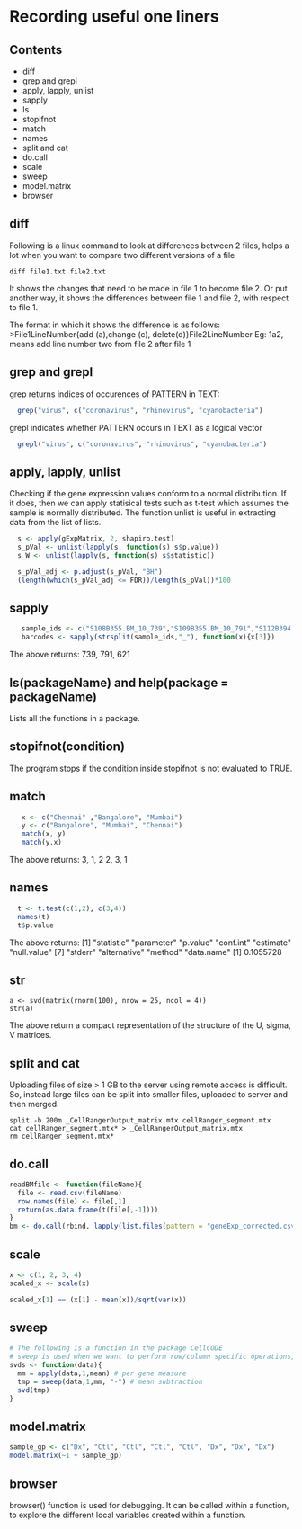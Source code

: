 # Recording useful one liners

## Contents
- diff
- grep and grepl
- apply, lapply, unlist
- sapply
- ls
- stopifnot
- match
- names
- split and cat
- do.call
- scale
- sweep
- model.matrix
- browser

## diff

Following is a linux command to look at differences between 2 files, 
helps a lot when you want to compare two different versions of a file

```
diff file1.txt file2.txt
```
It shows the changes that need to be made in file 1 to become file 2.
Or put another way, it shows the differences between file 1 and file 2, with respect to file 1. 

The format in which it shows the difference is as follows: >File1LineNumber{add (a),change (c), delete(d)}File2LineNumber
Eg: 1a2, means add line number two from file 2 after file 1 

## grep and grepl

grep returns indices of occurences of PATTERN in TEXT:
  ```r
    grep("virus", c("coronavirus", "rhinovirus", "cyanobacteria")
  ```

grepl indicates whether PATTERN occurs in TEXT as a logical vector
```r
  grepl("virus", c("coronavirus", "rhinovirus", "cyanobacteria")
```
## apply, lapply, unlist

Checking if the gene expression values conform to a normal distribution. If it does, then we can apply statisical tests such as t-test which assumes the sample is normally distributed. The function unlist is useful in extracting data from the list of lists.
```r
  s <- apply(gExpMatrix, 2, shapiro.test)
  s_pVal <- unlist(lapply(s, function(s) s$p.value))
  s_W <- unlist(lapply(s, function(s) s$statistic))

  s_pVal_adj <- p.adjust(s_pVal, "BH")
  (length(which(s_pVal_adj <= FDR))/length(s_pVal))*100
```
## sapply

 ```r
    sample_ids <- c("S108B355.BM_10_739","S109B355.BM_10_791","S112B394.BM_10_621")
    barcodes <- sapply(strsplit(sample_ids,"_"), function(x){x[3]})
  ```
  The above returns: 739, 791, 621
  
## ls(packageName) and help(package = packageName)

Lists all the functions in a package.

## stopifnot(condition)

The program stops if the condition inside stopifnot is not evaluated to TRUE.

## match

 ```r
    x <- c("Chennai" ,"Bangalore", "Mumbai")
    y <- c("Bangalore", "Mumbai", "Chennai")
    match(x, y)
    match(y,x)
  ```
The above returns:
3, 1, 2
2, 3, 1

## names

 ```r
   t <- t.test(c(1,2), c(3,4))
   names(t)
   t$p.value
  ```
The above returns:
[1] "statistic"   "parameter"   "p.value"     "conf.int"    "estimate"    "null.value" 
[7] "stderr"      "alternative" "method"      "data.name"
[1] 0.1055728

## str

```{r}
a <- svd(matrix(rnorm(100), nrow = 25, ncol = 4))
str(a)
```
The above return a compact representation of the structure of the U, sigma, V matrices.

## split and cat

Uploading files of size > 1 GB to the server using remote access is difficult. So, instead large files can be split into smaller files, uploaded to server and then merged.

```
split -b 200m _CellRangerOutput_matrix.mtx cellRanger_segment.mtx
cat cellRanger_segment.mtx* > _CellRangerOutput_matrix.mtx
rm cellRanger_segment.mtx*
```

## do.call

```r
readBMfile <- function(fileName){
  file <- read.csv(fileName)
  row.names(file) <- file[,1]
  return(as.data.frame(t(file[,-1])))
}
bm <- do.call(rbind, lapply(list.files(pattern = "geneExp_corrected.csv"), readBMfile))
```
## scale
```r
x <- c(1, 2, 3, 4)
scaled_x <- scale(x)

scaled_x[1] == (x[1] - mean(x))/sqrt(var(x))
```

## sweep
```r
# The following is a function in the package CellCODE
# sweep is used when we want to perform row/column specific operations, as opposed to apply functions where all the rows and columsn are subject to the same operation.
svds <- function(data){
  mm = apply(data,1,mean) # per gene measure
  tmp = sweep(data,1,mm, "-") # mean subtraction
  svd(tmp)
}
```

## model.matrix
```r
sample_gp <- c("Dx", "Ctl", "Ctl", "Ctl", "Ctl", "Dx", "Dx", "Dx")
model.matrix(~1 + sample_gp)
```

## browser

browser() function is used for debugging. It can be called within a function, to explore the different local variables created within a function.
